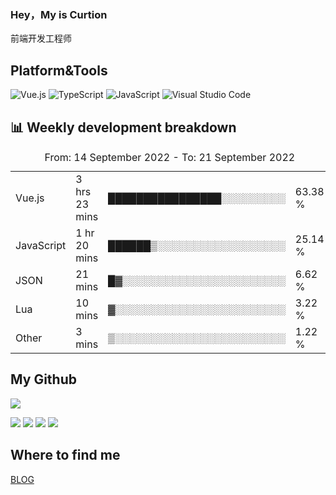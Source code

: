 ### Hey，My is Curtion
前端开发工程师
## Platform&Tools

![Vue.js](https://img.shields.io/badge/-Vue.js-4FC08D?style=flat-square&logo=Vue.js&logoColor=white)
![TypeScript](https://img.shields.io/badge/-TypeScript-007ACC?style=flat-square&logo=typescript&logoColor=white)
![JavaScript](https://img.shields.io/badge/-JavaScript-F7DF1E?style=flat-square&logo=javascript&logoColor=black)
![Visual Studio Code](https://img.shields.io/badge/-VSCode-007ACC?style=flat-square&logo=Visual-Studio-Code&logoColor=white)

## 📊 Weekly development breakdown

<!--START_SECTION:waka-->

<table><caption>From: 14 September 2022 - To: 21 September 2022</caption><tr><td>Vue.js</td><td>3 hrs 23 mins</td><td>████████████████░░░░░░░░░</td><td>63.38 %</td></tr><tr><td>JavaScript</td><td>1 hr 20 mins</td><td>██████▒░░░░░░░░░░░░░░░░░░</td><td>25.14 %</td></tr><tr><td>JSON</td><td>21 mins</td><td>█▓░░░░░░░░░░░░░░░░░░░░░░░</td><td>6.62 %</td></tr><tr><td>Lua</td><td>10 mins</td><td>▓░░░░░░░░░░░░░░░░░░░░░░░░</td><td>3.22 %</td></tr><tr><td>Other</td><td>3 mins</td><td>▒░░░░░░░░░░░░░░░░░░░░░░░░</td><td>1.22 %</td></tr></table>

<!--END_SECTION:waka-->

## My Github

![](http://github-profile-summary-cards.vercel.app/api/cards/profile-details?username=curtion&theme=nord_bright)

![](http://github-profile-summary-cards.vercel.app/api/cards/stats?username=curtion&theme=nord_bright)
![](http://github-profile-summary-cards.vercel.app/api/cards/productive-time?username=curtion&theme=nord_bright&utcOffset=8)
![](http://github-profile-summary-cards.vercel.app/api/cards/repos-per-language?username=curtion&theme=nord_bright)
![](http://github-profile-summary-cards.vercel.app/api/cards/most-commit-language?username=curtion&theme=nord_bright)

## Where to find me

[BLOG](https://blog.3gxk.net)
